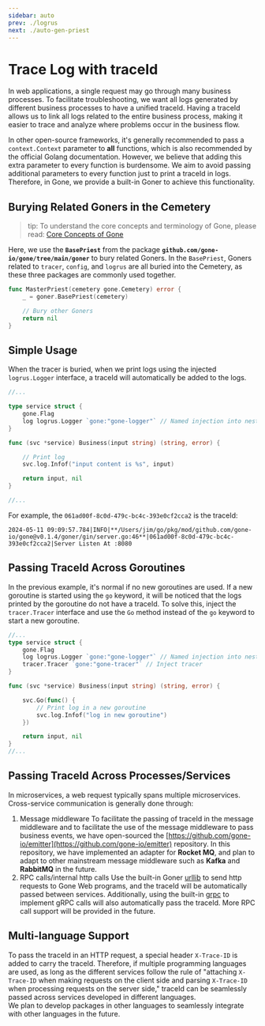 ```yaml
---
sidebar: auto
prev: ./logrus
next: ./auto-gen-priest
---
```

# Trace Log with traceId

In web applications, a single request may go through many business processes. To facilitate troubleshooting, we want all logs generated by different business processes to have a unified traceId. Having a traceId allows us to link all logs related to the entire business process, making it easier to trace and analyze where problems occur in the business flow.

In other open-source frameworks, it's generally recommended to pass a `context.Context` parameter to **all** functions, which is also recommended by the official Golang documentation. However, we believe that adding this extra parameter to every function is burdensome. We aim to avoid passing additional parameters to every function just to print a traceId in logs. Therefore, in Gone, we provide a built-in Goner to achieve this functionality.

## Burying Related Goners in the Cemetery
> tip: To understand the core concepts and terminology of Gone, please read: [Core Concepts of Gone](https://goner.fun/en/guide/core-concept.html)

Here, we use the **`BasePriest`** from the package **`github.com/gone-io/gone/tree/main/goner`** to bury related Goners. In the `BasePriest`, Goners related to `tracer`, `config`, and `logrus` are all buried into the Cemetery, as these three packages are commonly used together.

```go
func MasterPriest(cemetery gone.Cemetery) error {
	_ = goner.BasePriest(cemetery)

	// Bury other Goners
	return nil
}
```

## Simple Usage
When the tracer is buried, when we print logs using the injected `logrus.Logger` interface, a traceId will automatically be added to the logs.

```go
//...

type service struct {
    gone.Flag
    log logrus.Logger `gone:"gone-logger"` // Named injection into nested log attributes
}

func (svc *service) Business(input string) (string, error) {

    // Print log
	svc.log.Infof("input content is %s", input)

	return input, nil
}

//...
```

For example, the `061ad00f-8c0d-479c-bc4c-393e0cf2cca2` is the traceId:

```
2024-05-11 09:09:57.784|INFO|**/Users/jim/go/pkg/mod/github.com/gone-io/gone@v0.1.4/goner/gin/server.go:46**|061ad00f-8c0d-479c-bc4c-393e0cf2cca2|Server Listen At :8080
```

## Passing TraceId Across Goroutines
In the previous example, it's normal if no new goroutines are used. If a new goroutine is started using the `go` keyword, it will be noticed that the logs printed by the goroutine do not have a traceId. To solve this, inject the `tracer.Tracer` interface and use the `Go` method instead of the `go` keyword to start a new goroutine.

```go
//...
type service struct {
    gone.Flag
    log logrus.Logger `gone:"gone-logger"` // Named injection into nested log attributes
    tracer.Tracer `gone:"gone-tracer"` // Inject tracer
}

func (svc *service) Business(input string) (string, error) {

	svc.Go(func() {
        // Print log in a new goroutine
		svc.log.Infof("log in new goroutine")
	})

	return input, nil
}
//...
```

## Passing TraceId Across Processes/Services
In microservices, a web request typically spans multiple microservices. Cross-service communication is generally done through:
1. Message middleware
   To facilitate the passing of traceId in the message middleware and to facilitate the use of the message middleware to pass business events, we have open-sourced the [https://github.com/gone-io/emitter](https://github.com/gone-io/emitter) repository. In this repository, we have implemented an adapter for **Rocket MQ**, and plan to adapt to other mainstream message middleware such as **Kafka** and **RabbitMQ** in the future.
2. RPC calls/internal http calls
    Use the built-in Goner [urllib](https://github.com/gone-io/gone/tree/main/goner/urllib) to send http requests to Gone Web programs, and the traceId will be automatically passed between services. Additionally, using the built-in [grpc](https://github.com/gone-io/gone/tree/main/goner/grpc) to implement gRPC calls will also automatically pass the traceId. More RPC call support will be provided in the future.

## Multi-language Support
To pass the traceId in an HTTP request, a special header `X-Trace-ID` is added to carry the traceId. Therefore, if multiple programming languages are used, as long as the different services follow the rule of "attaching `X-Trace-ID` when making requests on the client side and parsing `X-Trace-ID` when processing requests on the server side," traceId can be seamlessly passed across services developed in different languages.  
We plan to develop packages in other languages to seamlessly integrate with other languages in the future.

